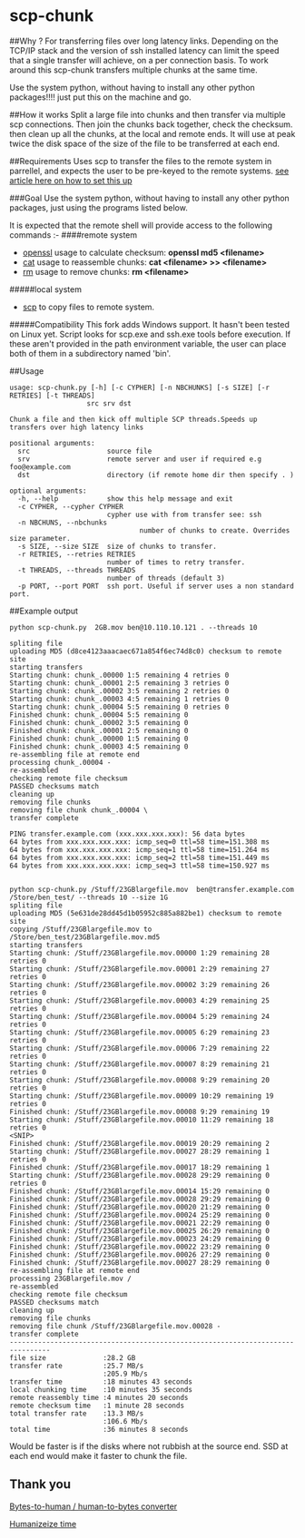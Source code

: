 scp-chunk
===================
##Why ?
For transferring files over long latency links. Depending on the TCP/IP stack and the version of ssh installed latency can limit the speed that a single transfer will achieve, on a per connection basis. To work around this scp-chunk transfers multiple chunks at the same time.

Use the system python, without having to install any other python packages!!!! just put this on the machine and go.


##How it works
Split a large file into chunks and then transfer via multiple scp connections.
Then join the chunks back together, check the checksum.
then clean up all the chunks, at the local and remote ends.
It will use at peak twice the disk space of the size of the file to be transferred at each end.

##Requirements
Uses scp to transfer the files to the remote system in parrellel, and expects the user to be pre-keyed to the remote systems.
[see article here on how to set this up]( http://hocuspokus.net/2008/01/ssh-shared-key-setup-ssh-logins-without-passwords/)

###Goal
Use the system python, without having to install any other python packages, just using the programs listed below. 

It is expected that the remote shell will provide access to the following commands :-
####remote system
* [openssl](http://unixhelp.ed.ac.uk/CGI/man-cgi?openssl) usage to calculate checksum: **openssl md5 \<filename>**
* [cat](http://unixhelp.ed.ac.uk/CGI/man-cgi?cat) usage to reassemble chunks: **cat \<filename> >> \<filename>**
* [rm](http://unixhelp.ed.ac.uk/CGI/man-cgi?rm) usage to remove chunks: **rm \<filename>**

#####local system
* [scp](http://unixhelp.ed.ac.uk/CGI/man-cgi?scp) to copy files to remote system.

#####Compatibility
This fork adds Windows support. It hasn't been tested on Linux yet. Script looks for scp.exe and ssh.exe tools before execution. If these aren't provided in the path environment variable, the user can place both of them in a subdirectory named 'bin'.


##Usage


    usage: scp-chunk.py [-h] [-c CYPHER] [-n NBCHUNKS] [-s SIZE] [-r RETRIES] [-t THREADS]  
                       src srv dst  

    Chunk a file and then kick off multiple SCP threads.Speeds up transfers over high latency links  

    positional arguments:
      src                   source file  
      srv                   remote server and user if required e.g foo@example.com
      dst                   directory (if remote home dir then specify . )

    optional arguments:
      -h, --help            show this help message and exit
      -c CYPHER, --cypher CYPHER
                            cypher use with from transfer see: ssh
      -n NBCHUNS, --nbchunks
      								number of chunks to create. Overrides size parameter.
      -s SIZE, --size SIZE  size of chunks to transfer.
      -r RETRIES, --retries RETRIES
                            number of times to retry transfer.
      -t THREADS, --threads THREADS
                            number of threads (default 3)
      -p PORT, --port PORT	ssh port. Useful if server uses a non standard port.

##Example output

    python scp-chunk.py  2GB.mov ben@10.110.10.121 . --threads 10

    spliting file
    uploading MD5 (d8ce4123aaacaec671a854f6ec74d8c0) checksum to remote site
    starting transfers
    Starting chunk: chunk_.00000 1:5 remaining 4 retries 0
    Starting chunk: chunk_.00001 2:5 remaining 3 retries 0
    Starting chunk: chunk_.00002 3:5 remaining 2 retries 0
    Starting chunk: chunk_.00003 4:5 remaining 1 retries 0
    Starting chunk: chunk_.00004 5:5 remaining 0 retries 0
    Finished chunk: chunk_.00004 5:5 remaining 0
    Finished chunk: chunk_.00002 3:5 remaining 0
    Finished chunk: chunk_.00001 2:5 remaining 0
    Finished chunk: chunk_.00000 1:5 remaining 0
    Finished chunk: chunk_.00003 4:5 remaining 0
    re-assembling file at remote end
    processing chunk_.00004 -
    re-assembled
    checking remote file checksum
    PASSED checksums match
    cleaning up
    removing file chunks
    removing file chunk chunk_.00004 \
    transfer complete

    PING transfer.example.com (xxx.xxx.xxx.xxx): 56 data bytes
    64 bytes from xxx.xxx.xxx.xxx: icmp_seq=0 ttl=58 time=151.308 ms
    64 bytes from xxx.xxx.xxx.xxx: icmp_seq=1 ttl=58 time=151.264 ms
    64 bytes from xxx.xxx.xxx.xxx: icmp_seq=2 ttl=58 time=151.449 ms
    64 bytes from xxx.xxx.xxx.xxx: icmp_seq=3 ttl=58 time=150.927 ms


    python scp-chunk.py /Stuff/23GBlargefile.mov  ben@transfer.example.com /Store/ben_test/ --threads 10 --size 1G
    spliting file
    uploading MD5 (5e631de28dd45d1b05952c885a882be1) checksum to remote site
    copying /Stuff/23GBlargefile.mov to /Store/ben_test/23GBlargefile.mov.md5
    starting transfers
    Starting chunk: /Stuff/23GBlargefile.mov.00000 1:29 remaining 28 retries 0
    Starting chunk: /Stuff/23GBlargefile.mov.00001 2:29 remaining 27 retries 0
    Starting chunk: /Stuff/23GBlargefile.mov.00002 3:29 remaining 26 retries 0
    Starting chunk: /Stuff/23GBlargefile.mov.00003 4:29 remaining 25 retries 0
    Starting chunk: /Stuff/23GBlargefile.mov.00004 5:29 remaining 24 retries 0
    Starting chunk: /Stuff/23GBlargefile.mov.00005 6:29 remaining 23 retries 0
    Starting chunk: /Stuff/23GBlargefile.mov.00006 7:29 remaining 22 retries 0
    Starting chunk: /Stuff/23GBlargefile.mov.00007 8:29 remaining 21 retries 0
    Starting chunk: /Stuff/23GBlargefile.mov.00008 9:29 remaining 20 retries 0
    Starting chunk: /Stuff/23GBlargefile.mov.00009 10:29 remaining 19 retries 0
    Finished chunk: /Stuff/23GBlargefile.mov.00008 9:29 remaining 19
    Starting chunk: /Stuff/23GBlargefile.mov.00010 11:29 remaining 18 retries 0
    <SNIP>
    Finished chunk: /Stuff/23GBlargefile.mov.00019 20:29 remaining 2
    Starting chunk: /Stuff/23GBlargefile.mov.00027 28:29 remaining 1 retries 0
    Finished chunk: /Stuff/23GBlargefile.mov.00017 18:29 remaining 1
    Starting chunk: /Stuff/23GBlargefile.mov.00028 29:29 remaining 0 retries 0
    Finished chunk: /Stuff/23GBlargefile.mov.00014 15:29 remaining 0
    Finished chunk: /Stuff/23GBlargefile.mov.00028 29:29 remaining 0
    Finished chunk: /Stuff/23GBlargefile.mov.00020 21:29 remaining 0
    Finished chunk: /Stuff/23GBlargefile.mov.00024 25:29 remaining 0
    Finished chunk: /Stuff/23GBlargefile.mov.00021 22:29 remaining 0
    Finished chunk: /Stuff/23GBlargefile.mov.00025 26:29 remaining 0
    Finished chunk: /Stuff/23GBlargefile.mov.00023 24:29 remaining 0
    Finished chunk: /Stuff/23GBlargefile.mov.00022 23:29 remaining 0
    Finished chunk: /Stuff/23GBlargefile.mov.00026 27:29 remaining 0
    Finished chunk: /Stuff/23GBlargefile.mov.00027 28:29 remaining 0
    re-assembling file at remote end
    processing 23GBlargefile.mov /
    re-assembled
    checking remote file checksum
    PASSED checksums match
    cleaning up
    removing file chunks
    removing file chunk /Stuff/23GBlargefile.mov.00028 -
    transfer complete
    --------------------------------------------------------------------------------
    file size              :28.2 GB
    transfer rate          :25.7 MB/s
                           :205.9 Mb/s
    transfer time          :18 minutes 43 seconds 
    local chunking time    :10 minutes 35 seconds 
    remote reassembly time :4 minutes 20 seconds 
    remote checksum time   :1 minute 28 seconds 
    total transfer rate    :13.3 MB/s
                           :106.6 Mb/s
    total time             :36 minutes 8 seconds
    
Would be faster is if the disks where not rubbish at the source end. SSD at each end would make it faster to chunk the file.

## Thank you
[Bytes-to-human / human-to-bytes converter](http://code.activestate.com/recipes/578019-bytes-to-human-human-to-bytes-converter/)


[Humanizeize time](https://github.com/liudmil-mitev/experiments/blob/master/time/humanize_time.py)